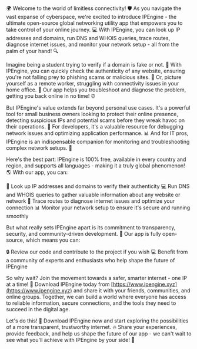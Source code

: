 🌍 Welcome to the world of limitless connectivity! 🛡️ As you navigate the vast expanse of cyberspace, we're excited to introduce IPEngine - the ultimate open-source global networking utility app that empowers you to take control of your online journey. 💻 With IPEngine, you can look up IP addresses and domains, run DNS and WHOIS queries, trace routes, diagnose internet issues, and monitor your network setup - all from the palm of your hand! 🔍

Imagine being a student trying to verify if a domain is fake or not. 🤔 With IPEngine, you can quickly check the authenticity of any website, ensuring you're not falling prey to phishing scams or malicious sites. 🚫 Or, picture yourself as a remote worker, struggling with connectivity issues in your home office. 💼 Our app helps you troubleshoot and diagnose the problem, getting you back online in no time! ⏰

But IPEngine's value extends far beyond personal use cases. It's a powerful tool for small business owners looking to protect their online presence, detecting suspicious IPs and potential scams before they wreak havoc on their operations. 💸 For developers, it's a valuable resource for debugging network issues and optimizing application performance. 📊 And for IT pros, IPEngine is an indispensable companion for monitoring and troubleshooting complex network setups. 🔧

Here's the best part: IPEngine is 100% free, available in every country and region, and supports all languages - making it a truly global phenomenon! 🌎 With our app, you can:

🔴 Look up IP addresses and domains to verify their authenticity
💻 Run DNS and WHOIS queries to gather valuable information about any website or network
📍 Trace routes to diagnose internet issues and optimize your connection
📊 Monitor your network setup to ensure it's secure and running smoothly

But what really sets IPEngine apart is its commitment to transparency, security, and community-driven development. 🌟 Our app is fully open-source, which means you can:

🔒 Review our code and contribute to the project if you wish
💻 Benefit from a community of experts and enthusiasts who help shape the future of IPEngine

So why wait? Join the movement towards a safer, smarter internet - one IP at a time! 🚀 Download IPEngine today from [https://www.ipengine.xyz](https://www.ipengine.xyz) and share it with your friends, communities, and online groups. Together, we can build a world where everyone has access to reliable information, secure connections, and the tools they need to succeed in the digital age.

Let's do this! 🎉 Download IPEngine now and start exploring the possibilities of a more transparent, trustworthy internet. 🔥 Share your experiences, provide feedback, and help us shape the future of our app - we can't wait to see what you'll achieve with IPEngine by your side! 💪
